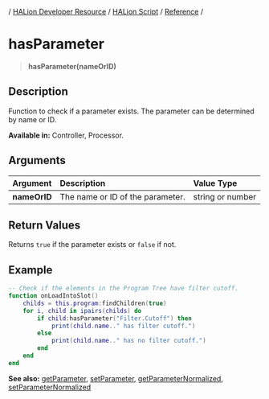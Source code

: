/ [HALion Developer Resource](../../HALion-Developer-Resource.md) / [HALion Script](./HALion-Script.md) / [Reference](./Reference.md) /

# hasParameter

>**hasParameter(nameOrID)**

## Description

Function to check if a parameter exists. The parameter can be determined by name or ID.

**Available in:** Controller, Processor.

## Arguments

|Argument|Description|Value Type|
|:-|:-|:-|
|**nameOrID**|The name or ID of the parameter.|string or number|

## Return Values

Returns ``true`` if the parameter exists or ``false`` if not.

## Example

```lua
-- Check if the elements in the Program Tree have filter cutoff.
function onLoadIntoSlot()
    childs = this.program:findChildren(true)
    for i, child in ipairs(childs) do
        if child:hasParameter("Filter.Cutoff") then
            print(child.name.." has filter cutoff.")
        else
            print(child.name.." has no filter cutoff.")
        end
    end
end
```

**See also:** [getParameter](./getParameter.md), [setParameter](./setParameter.md), [getParameterNormalized](./getParameterNormalized.md), [setParameterNormalized](./setParameterNormalized.md)
